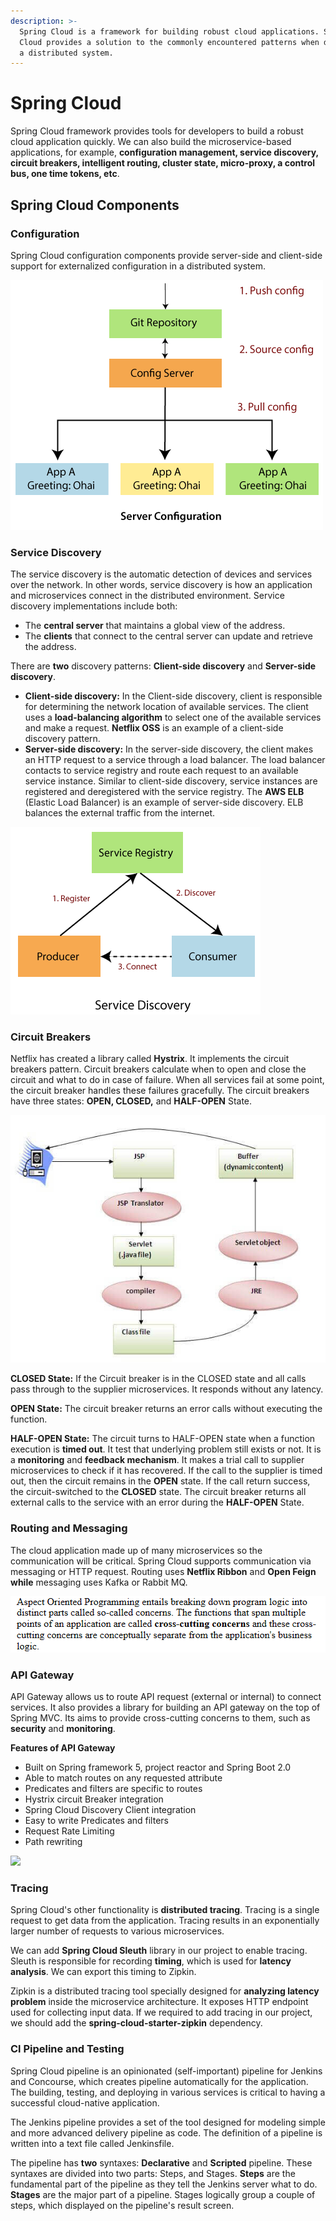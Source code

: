 ```yaml
---
description: >-
  Spring Cloud is a framework for building robust cloud applications. Spring
  Cloud provides a solution to the commonly encountered patterns when developing
  a distributed system.
---
```


# Spring Cloud

 Spring Cloud framework provides tools for developers to build a robust cloud application quickly. We can also build the microservice-based applications, for example, **configuration management, service discovery, circuit breakers, intelligent routing, cluster state, micro-proxy, a control bus, one time tokens, etc**. 

## Spring Cloud Components

### Configuration

Spring Cloud configuration components provide server-side and client-side support for externalized configuration in a distributed system.

![](../.gitbook/assets/image%20%2814%29.png)

### Service Discovery

The service discovery is the automatic detection of devices and services over the network. In other words, service discovery is how an application and microservices connect in the distributed environment. Service discovery implementations include both:

* The **central server** that maintains a global view of the address.
* The **clients** that connect to the central server can update and retrieve the address.

There are **two** discovery patterns: **Client-side discovery** and **Server-side discovery**.

* **Client-side discovery:** In the Client-side discovery, client is responsible for determining the network location of available services. The client uses a **load-balancing algorithm** to select one of the available services and make a request. **Netflix OSS** is an example of a client-side discovery pattern.
* **Server-side discovery:** In the server-side discovery, the client makes an HTTP request to a service through a load balancer. The load balancer contacts to service registry and route each request to an available service instance. Similar to client-side discovery, service instances are registered and deregistered with the service registry. The **AWS ELB** \(Elastic Load Balancer\) is an example of server-side discovery. ELB balances the external traffic from the internet.

![](../.gitbook/assets/image%20%2816%29.png)

### Circuit Breakers

 Netflix has created a library called **Hystrix**. It implements the circuit breakers pattern. Circuit breakers calculate when to open and close the circuit and what to do in case of failure. When all services fail at some point, the circuit breaker handles these failures gracefully. The circuit breakers have three states: **OPEN, CLOSED,** and **HALF-OPEN** State.

![](../.gitbook/assets/image%20%282%29.png)

 **CLOSED State:** If the Circuit breaker is in the CLOSED state and all calls pass through to the supplier microservices. It responds without any latency.

 **OPEN State:** The circuit breaker returns an error calls without executing the function.

**HALF-OPEN State:** The circuit turns to HALF-OPEN state when a function execution is **timed out**. It test that underlying problem still exists or not. It is a **monitoring** and **feedback mechanism**. It makes a trial call to supplier microservices to check if it has recovered. If the call to the supplier is timed out, then the circuit remains in the **OPEN** state. If the call return success, the circuit-switched to the **CLOSED** state. The circuit breaker returns all external calls to the service with an error during the **HALF-OPEN** State.

### Routing and Messaging

 The cloud application made up of many microservices so the communication will be critical. Spring Cloud supports communication via messaging or HTTP request. Routing uses **Netflix Ribbon** and **Open Feign while** messaging uses Kafka or Rabbit MQ.

![](../.gitbook/assets/image%20%281%29.png)

### API Gateway

 API Gateway allows us to route API request \(external or internal\) to connect services. It also provides a library for building an API gateway on the top of Spring MVC. Its aims to provide cross-cutting concerns to them, such as **security** and **monitoring**.

**Features of API Gateway**

* Built on Spring framework 5, project reactor and Spring Boot 2.0
* Able to match routes on any requested attribute
* Predicates and filters are specific to routes
* Hystrix circuit Breaker integration
* Spring Cloud Discovery Client integration
* Easy to write Predicates and filters
* Request Rate Limiting
* Path rewriting

![](https://static.javatpoint.com/tutorial/spring-cloud/images/components-of-spring-cloud8.png)

### Tracing

 Spring Cloud's other functionality is **distributed tracing**. Tracing is a single request to get data from the application. Tracing results in an exponentially larger number of requests to various microservices.

We can add **Spring Cloud Sleuth** library in our project to enable tracing. Sleuth is responsible for recording **timing**, which is used for **latency analysis**. We can export this timing to Zipkin.

Zipkin is a distributed tracing tool specially designed for **analyzing latency problem** inside the microservice architecture. It exposes HTTP endpoint used for collecting input data. If we required to add tracing in our project, we should add the **spring-cloud-starter-zipkin** dependency.

### Cl Pipeline and Testing

Spring Cloud pipeline is an opinionated \(self-important\) pipeline for Jenkins and Concourse, which creates pipeline automatically for the application. The building, testing, and deploying in various services is critical to having a successful cloud-native application.

The Jenkins pipeline provides a set of the tool designed for modeling simple and more advanced delivery pipeline as code. The definition of a pipeline is written into a text file called Jenkinsfile.

The pipeline has **two** syntaxes: **Declarative** and **Scripted** pipeline. These syntaxes are divided into two parts: Steps, and Stages. **Steps** are the fundamental part of the pipeline as they tell the Jenkins server what to do. **Stages** are the major part of a pipeline. Stages logically group a couple of steps, which displayed on the pipeline's result screen.

